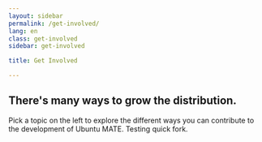 ```yaml
---
layout: sidebar
permalink: /get-involved/
lang: en
class: get-involved
sidebar: get-involved

title: Get Involved

---
```


## There's many ways to grow the distribution.

Pick a topic on the left to explore the different ways you can contribute to
the development of Ubuntu MATE.  Testing quick fork.
